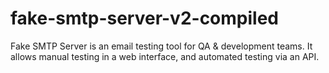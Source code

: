# fake-smtp-server-v2-compiled
 Fake SMTP Server is an email testing tool for QA &amp; development teams. It allows manual testing in a web interface, and automated testing via an API.
